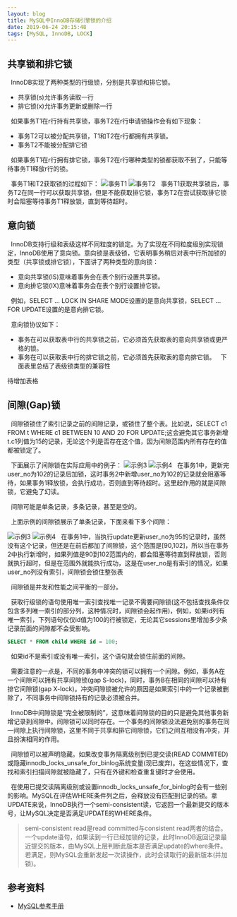 ```yaml
---
layout: blog
title: MySQL中InnoDB存储引擎锁的介绍
date: 2019-06-24 20:15:48
tags: [MySQL, InnoDB, LOCK]
---
```

## 共享锁和排它锁
&nbsp;&nbsp;InnoDB实现了两种类型的行级锁，分别是共享锁和排它锁。

- 共享锁(s)允许事务读取一行
- 排它锁(x)允许事务更新或删除一行

&nbsp;&nbsp;如果事务T1在r行持有共享锁，事务T2在r行申请锁操作会有如下现象：
- 事务T2可以被分配共享锁，T1和T2在r行都拥有共享锁。
- 事务T2不能被分配排它锁

&nbsp;&nbsp;如果事务T1在r行拥有排它锁，事务T2在r行哪种类型的锁都获取不到了，只能等待事务T1释放r行的锁。

&nbsp;&nbsp;事务T1和T2获取锁的过程如下：
![事务T1](https://jlh-1255362804.cos.ap-beijing.myqcloud.com/artical/20190712-ex1.png)
![事务T2](https://jlh-1255362804.cos.ap-beijing.myqcloud.com/artical/20190712-ex2.png)
&nbsp;&nbsp;事务T1获取共享锁后，事务T2在同一行可以获取共享锁，但是不能获取排它锁，事务T2在尝试获取排它锁时会阻塞等待事务T1释放锁，直到等待超时。

## 意向锁
&nbsp;&nbsp;InnoDB支持行级和表级这样不同粒度的锁定。为了实现在不同粒度级别实现锁定，InnoDB使用了意向锁。意向锁是表级锁，它表明事务稍后对表中行所加锁的类型（共享锁或排它锁），下面讲了两种类型的意向锁：
- 意向共享锁(IS)意味着事务会在表个别行设置共享锁。
- 意向排它锁(IX)意味着事务会在表个别行设置排它锁。

&nbsp;&nbsp;例如，SELECT ... LOCK IN SHARE MODE设置的是意向共享锁，SELECT ... FOR UPDATE设置的是意向排它锁。

&nbsp;&nbsp;意向锁协议如下：
- 事务在可以获取表中行的共享锁之前，它必须首先获取表的意向共享锁或更严格的锁。
- 事务在可以获取表中行的排它锁之前，它必须首先获取表的意向排它锁。
&nbsp;&nbsp;下面表里总结了表级锁类型的兼容性

待增加表格

## 间隙(Gap)锁
&nbsp;&nbsp;间隙锁锁住了索引记录之前的间隙记录，或锁住了整个表。比如说，SELECT c1 FROM t WHERE c1 BETWEEN 10 AND 20 FOR UPDATE;这会避免其它事务新增t.c1列值为15的记录，无论这个列是否存在这个值，因为间隙范围内所有存在的值都被锁定了。

&nbsp;&nbsp;下面展示了间隙锁在实际应用中的例子：
![示例3](https://jlh-1255362804.cos.ap-beijing.myqcloud.com/artical/20190712-ex3.png)
![示例4](https://jlh-1255362804.cos.ap-beijing.myqcloud.com/artical/20190712-ex4.png)
&nbsp;&nbsp;在事务1中，更新完user_no为102的记录后加锁，这时事务2中新增user_no为102的记录就会阻塞等待，如果事务1释放锁，会执行成功，否则直到等待超时。这里起作用的就是间隙锁，它避免了幻读。

&nbsp;&nbsp;间隙可能是单条记录，多条记录，甚至是空的。

&nbsp;&nbsp;上面示例的间隙锁展示了单条记录，下面来看下多个间隙：

![示例3](https://jlh-1255362804.cos.ap-beijing.myqcloud.com/artical/20190712-ex5.png)
![示例4](https://jlh-1255362804.cos.ap-beijing.myqcloud.com/artical/20190712-ex6.png)
&nbsp;&nbsp;在事务1中，当执行update更新user_no为95的记录时，虽然没有这个记录，但还是在前后都加了间隙锁，这个范围是[90,102]，所以当在事务2中执行新增时，如果列值是90到102范围内的，都会阻塞等待直到释放锁，否则就执行超时，但是在范围外就能执行成功，这是在user_no是有索引的情况，如果user_no列没有索引，间隙锁会锁住整张表

&nbsp;&nbsp;间隙锁是并发和性能之间平衡的一部分。

&nbsp;&nbsp;获取行级锁的语句使用唯一索引查找唯一记录不需要间隙锁(这不包括查找条件仅包含多列唯一索引的部分列，这种情况时，间隙锁会起作用)，例如，如果id列有唯一索引，下列语句仅仅id值为100的行被锁定，无论其它sessions里增加多少条记录前面的间隙都不会受影响。

```sql
SELECT * FROM child WHERE id = 100;
```
&nbsp;&nbsp;如果id不是索引或没有唯一索引，这个语句就会锁住前面的间隙。

&nbsp;&nbsp;需要注意的一点是，不同的事务中冲突的锁可以拥有一个间隙。例如，事务A在一个间隙可以拥有共享间隙锁(gap S-lock)，同时，事务B在相同的间隙可以持有排它间隙锁(gap X-lock)。冲突间隙锁被允许的原因是如果索引中的一个记录被删除了，不同事务中间隙锁持有的记录必须被合并。

&nbsp;&nbsp;InnoDB中间隙锁是“完全被限制的”，这意味着间隙锁的目的只是避免其他事务新增记录到间隙中。间隙锁可以同时存在。一个事务的间隙锁没法避免别的事务在同一间隙上执行间隙锁，这里不同于共享和排它间隙锁，它们之间互相没有冲突，并且扮演相同的作用。

&nbsp;&nbsp;间隙锁可以被声明隐藏。如果改变事务隔离级别到已提交读(READ COMMITED)或隐藏innodb_locks_unsafe_for_binlog系统变量(现已废弃)。在这些情况下，查找和索引扫描间隙就被隐藏了，只有在外键和检查重复键时才会使用。

&nbsp;&nbsp;在使用已提交读隔离级别或设置innodb_locks_unsafe_for_binlog时会有一些别的影响。MySQL在评估WHERE条件列之后，会释放没有匹配到记录的锁。拿UPDATE来说，InnoDB执行一个semi-consistent读，它返回一个最新提交的版本号，让MySQL决定是否满足UPDATE的WHERE条件。



> semi-consistent read是read committed与consistent read两者的结合。一个update语句，如果读到一行已经加锁的记录，此时InnoDB返回记录最近提交的版本，由MySQL上层判断此版本是否满足update的where条件。若满足，则MySQL会重新发起一次读操作，此时会读取行的最新版本(并加锁)。

## 参考资料
- [MySQL参考手册](https://dev.mysql.com/doc/refman/5.7/en/innodb-locking.html)
